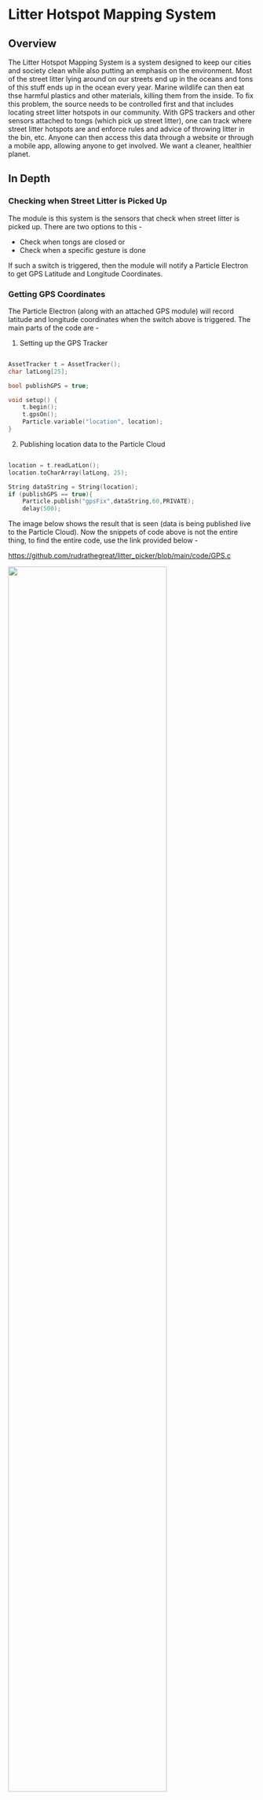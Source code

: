 # Litter Hotspot Mapping System

## Overview
The Litter Hotspot Mapping System is a system designed to keep our cities and society clean while also putting an emphasis on the environment. Most of the street litter lying around on our streets end up in the oceans and tons of this stuff ends up in the ocean every year. Marine wildlife can then eat thse harmful plastics and other materials, killing them from the inside. To fix this problem, the source needs to be controlled first and that includes locating street litter hotspots in our community. With GPS trackers and other sensors attached to tongs (which pick up street litter), one can track where street litter hotspots are and enforce rules and advice of throwing litter in the bin, etc. Anyone can then access this data through a website or through a mobile app, allowing anyone to get involved. We want a cleaner, healthier planet.


## In Depth
### Checking when Street Litter is Picked Up
The module is this system is the sensors that check when street litter is picked up. There are two options to this - 

- Check when tongs are closed or
- Check when a specific gesture is done

If such a switch is triggered, then the module will notify a Particle Electron to get GPS Latitude and Longitude Coordinates.

### Getting GPS Coordinates

The Particle Electron (along with an attached GPS module) will record latitude and longitude coordinates when the switch above is triggered. The main parts of the code are - 

1. Setting up the GPS Tracker

```C

AssetTracker t = AssetTracker();
char latLong[25];

bool publishGPS = true;

void setup() {
    t.begin();
    t.gpsOn();
    Particle.variable("location", location);
}

```

2. Publishing location data to the Particle Cloud

```C 

location = t.readLatLon();
location.toCharArray(latLong, 25);

String dataString = String(location);
if (publishGPS == true){
    Particle.publish("gpsFix",dataString,60,PRIVATE);
    delay(500);

```

The image below shows the result that is seen (data is being published live to the Particle Cloud). Now the snippets of code above is not the entire thing, to find the entire code, use the link provided below - 

https://github.com/rudrathegreat/litter_picker/blob/main/code/GPS.c

<img src="images/Particle_electron_GPS_fix.png" width=80%>

## Features

- Currently got GPS tracking working

## Requirements

- Particle electron with GPS Module
- Implementation of C for Particle Electron

## Further Resources

https://docs.particle.io/quickstart/electron/

```Python

print('Thanks for Reading!')

```

